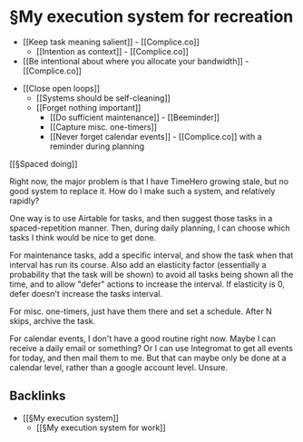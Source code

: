 # §My execution system for recreation
+ [[Keep task meaning salient]] - [[Complice.co]]
	+ [[Intention as context]] - [[Complice.co]]
+ [[Be intentional about where you allocate your bandwidth]] - [[Complice.co]]
* [[Close open loops]]
	- [[Systems should be self-cleaning]]
	* [[Forget nothing important]]
		+ [[Do sufficient maintenance]] - [[Beeminder]]
		- [[Capture misc. one-timers]]
		+ [[Never forget calendar events]] - [[Complice.co]] with a reminder during planning

[[§Spaced doing]]

Right now, the major problem is that I have TimeHero growing stale, but no good system to replace it. How do I make such a system, and relatively rapidly?

One way is to use Airtable for tasks, and then suggest those tasks in a spaced-repetition manner. Then, during daily planning, I can choose which tasks I think would be nice to get done.

For maintenance tasks, add a specific interval, and show the task when that interval has run its course. Also add an elasticity factor (essentially a probability that the task will be shown) to avoid all tasks being shown all the time, and to allow "defer" actions to increase the interval. If elasticity is 0, defer doesn't increase the tasks interval.

For misc. one-timers, just have them there and set a schedule. After N skips, archive the task.

For calendar events, I don't have a good routine right now. Maybe I can receive a daily email or something? Or I can use Integromat to get all events for today, and then mail them to me. But that can maybe only be done at a calendar level, rather than a google account level. Unsure.

<!-- #p1 -->

## Backlinks
* [[§My execution system]]
	* [[§My execution system for work]]

<!-- {BearID:18A4580A-8759-4A44-9654-BA39BB817623-2669-00000D73BEFDFE60} -->
